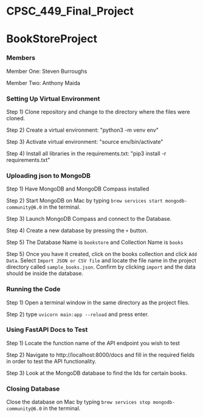 # CPSC_449_Final_Project

# BookStoreProject

### Members

Member One: Steven Burroughs

Member Two: Anthony Maida

### Setting Up Virtual Environment

Step 1) Clone repository and change to the directory where the files were cloned.

Step 2) Create a virtual environment: "python3 -m venv env"

Step 3) Activate virtual environment: "source env/bin/activate"

Step 4) Install all libraries in the requirements.txt: "pip3 install -r requirements.txt"

### Uploading json to MongoDB

Step 1) Have MongoDB and MongoDB Compass installed

Step 2) Start MongoDB on Mac by typing `brew services start mongodb-community@6.0` in the terminal.

Step 3) Launch MongoDB Compass and connect to the Database.

Step 4) Create a new database by pressing the `+` button.

Step 5) The Database Name is `bookstore` and Collection Name is `books`

Step 5) Once you have it created, click on the books collection and click `Add Data`. Select `Import JSON or CSV file` and locate the file name in the project directory called `sample_books.json`. Confirm by clicking `import` and the data should be inside the database.

### Running the Code

Step 1) Open a terminal window in the same directory as the project files.

Step 2) type `uvicorn main:app --reload` and press enter.

### Using FastAPI Docs to Test

Step 1) Locate the function name of the API endpoint you wish to test

Step 2) Navigate to http://localhost:8000/docs and fill in the required
fields in order to test the API functionality.

Step 3) Look at the MongoDB database to find the Ids for certain books.

### Closing Database

Close the database on Mac by typing `brew services stop mongodb-community@6.0` in the terminal.
